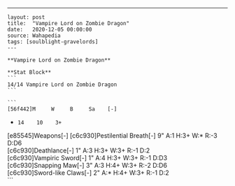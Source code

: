 ---
    layout: post
    title:  "Vampire Lord on Zombie Dragon"
    date:   2020-12-05 00:00:00
    source: Wahapedia
    tags: [soulblight-gravelords]
    ---
    
    **Vampire Lord on Zombie Dragon**
    
    **Stat Block**
    ```
    14/14 Vampire Lord on Zombie Dragon
    ```
    
    ```
    [56f442]M     W     B     Sa    [-]
*     14    10    3+    
[e85545]Weapons[-]
[c6c930]Pestilential Breath[-]
9"     A:1    H:3+   W:*    R:-3   D:D6  
[c6c930]Deathlance[-]
1"     A:3    H:3+   W:3+   R:-1   D:2   
[c6c930]Vampiric Sword[-]
1"     A:4    H:3+   W:3+   R:-1   D:D3  
[c6c930]Snapping Maw[-]
3"     A:3    H:4+   W:3+   R:-2   D:D6  
[c6c930]Sword-like Claws[-]
2"     A:*    H:4+   W:3+   R:-1   D:2   
    ```
    
    
    
